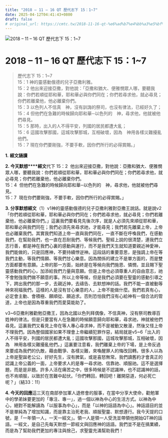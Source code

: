 ```yaml
---
title: "2018 – 11 – 16 QT 歷代志下 15：1~7"
date: 2025-04-12T04:41:43+0800
draft: false
# original_url: https://cmtc.tw/2018-11-16-qt-%e6%ad%b7%e4%bb%a3%e5%bf%97%e4%b8%8b-15%ef%bc%9a17
---
```


![2018 – 11 – 16 QT 歷代志下 15：1~7](/images/qt.jpg   "2018 – 11 – 16 QT 歷代志下 15：1~7")

# 2018 – 11 – 16 QT 歷代志下 15：1~7

> 歷代志下 15：1~7  
> 15：1 神的靈感動俄德的兒子亞撒利雅。  
> 15：2 他出來迎接亞撒，對他說：「亞撒和猶大、便雅憫眾人哪，要聽我說：你們若順從耶和華，耶和華必與你們同在；你們若尋求他，就必尋見；你們若離棄他，他必離棄你們。  
> 15：3 以色列人不信真　神，沒有訓誨的祭司，也沒有律法，已經好久了；  
> 15：4 但他們在急難的時候歸向耶和華─以色列的　神，尋求他，他就被他們尋見。  
> 15：5 那時，出入的人不得平安，列國的居民都遭大亂；  
> 15：6 這國攻擊那國，這城攻擊那城，互相破壞，因為　神用各樣災難擾亂他們。  
> 15：7 現在你們要剛強，不要手軟，因你們所行的必得賞賜。」

**1.** **經文誦讀**

**2. 今天默想****經文**代下 15：2  他出來迎接亞撒，對他說：亞撒和猶大、便雅憫眾人哪，要聽我說：你們若順從耶和華，耶和華必與你們同在；你們若尋求他，就必尋見；你們若離棄他，他必離棄你們。  
15：4  但他們在急難的時候歸向耶和華─以色列的　神，尋求他，他就被他們尋見。  
15：7  現在你們要剛強，不要手軟，因你們所行的必得賞賜。」

**3. 分享默想經文**（1）v1神的靈感動俄德的兒子亞撒利雅對亞撒王說話。就是說v2「你們若順從耶和華，耶和華必與你們同在；你們若尋求他，就必尋見；你們若離棄他，他必離棄你們。」這裏我們要看見先後次序，就是人必須先來順從耶和華，耶和華必與我們同在；我們必須先來尋求祂，才能尋見；我們若先離棄上帝，上帝也必離棄我們。其實我們知道上帝一直與我們同在，一直不斷在呼喚我們，在感動我們，在幫助我們，也一直在忍耐我們、等候我們。聖經上說的很清楚，連我們立志行善，都是神在我們心裏的感動與運行，而不是我們天生就知道要親近神愛神，我們能做的，只是回應神，不要持續悖逆神。這段話的重要意思，是強調上帝在等我們主動，等我們情願、等我們甘心樂意。因為關係的建立不是單方面的，而是雙方面都要有意願。上帝的那一方面，始終是在等候向我們施恩、憐憫，並且賜下聖靈感動我們的心，加添給我們力量與意願。但是上帝也必須尊重人的自由意志，祂不會勉強我們做不願意的事。所以上帝等候，但是我們必須要在聖靈的感動引導之下，跨出我們的那一步，去親近神，去禱告、去默想神的話。我們不能一直被動等神來祝福我們，這樣的人是沒有甘心樂意的人，上帝不能做什麼。我們若真有心，必定會主動、會積極、願順從、願追求。否則恐怕我們沒有心給神有一個合法的管道，上帝也是因為尊重我們而愛莫能助了。

v3~6亞撒利雅勸勉亞撒王，因為北國以色列拜偶像，不信真神，沒有祭司教導百姓神的律法。但是只要當有人在急難的時候願意歸向耶和華，尋求祂，神就被他們尋見。這裏我們又看見上帝在等人專心尋求神，而不是被動又散漫，然後又怪上帝不理我們。因為整個國家如果不理會上帝繼續犯罪作惡，結局就是v5~6「出入的人不得平安，列國的居民都遭大亂；這國攻擊那國，這城攻擊那城，互相破壞，因為　神用各樣災難擾亂他們。」這裏要注意看，我們離棄上帝的下場，是上帝反過來要成為我們的仇敵，藉由戰爭、各樣災難，來喚醒罪人的悔改回轉。很多人以為上帝是聖誕老公公，好好先生，沒有脾氣，或是喜怒無常。我們讀舊約才會真正的認識上帝公義的一面，上帝要求人的是專一尋求祂、信靠祂、順服祂。這不是選擇題，而是是非題。許多人活在痛苦之中，很多時候是不認識神，也不認識神的話，也不肯順服，以致於在苦難中起伏。「你們轉回，轉回吧！離開惡道，何必死亡呢？」（結33：11）

**4. 今天的回應**這三天在南部參加軍人退修會的服事，在當中分享大使命，勸勉軍中的學弟妹要更加的「專注、專一」，過一個以神為中心的生活方式。以神為中心，絕對不能解讀為「以服事為中心」，而是「以神的話語為中心」。神話語目的並不是單純為了增加知識，而是靠主治死老我、順服聖靈、默想遵行。我今天提的口號，是「一年領一人，一天一經文」。領一人是領一人受洗並帶領他開始QT神的話語。一經文，是自己先每天默想一節經文與回應神的話語。我們並不是在搞業績，而是為了幫助我們更加的專注與捨己，求聖靈充滿幫助我們！